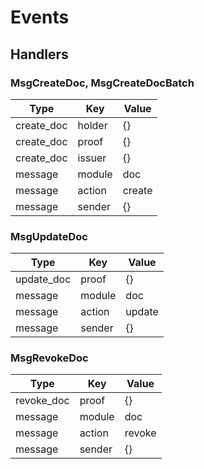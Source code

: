<!--
order: 3
-->

# Events

## Handlers
### MsgCreateDoc, MsgCreateDocBatch
|Type|Key|Value|
| --------------------- | --------------------- | ------------------------- |
|create_doc|holder|{}|
|create_doc|proof|{}|
|create_doc|issuer|{}|
|message|module|doc|
|message|action|create|
|message|sender|{}|

### MsgUpdateDoc
|Type|Key|Value|
| --------------------- | --------------------- | ------------------------- |
|update_doc|proof|{}|
|message|module|doc|
|message|action|update|
|message|sender|{}|

### MsgRevokeDoc
|Type|Key|Value|
| --------------------- | --------------------- | ------------------------- |
|revoke_doc|proof|{}|
|message|module|doc|
|message|action|revoke|
|message|sender|{}|





